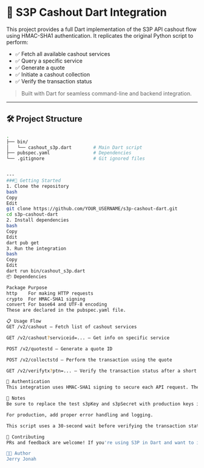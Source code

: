 
# 💸 S3P Cashout Dart Integration

This project provides a full Dart implementation of the S3P API cashout flow using HMAC-SHA1 authentication. It replicates the original Python script to perform:

- ✅ Fetch all available cashout services
- ✅ Query a specific service
- ✅ Generate a quote
- ✅ Initiate a cashout collection
- ✅ Verify the transaction status

> Built with Dart for seamless command-line and backend integration.

---

## 🛠 Project Structure

```bash
.
├── bin/
│   └── cashout_s3p.dart        # Main Dart script
├── pubspec.yaml                # Dependencies
└── .gitignore                  # Git ignored files


---
###🚀 Getting Started
1. Clone the repository
bash
Copy
Edit
git clone https://github.com/YOUR_USERNAME/s3p-cashout-dart.git
cd s3p-cashout-dart
2. Install dependencies
bash
Copy
Edit
dart pub get
3. Run the integration
bash
Copy
Edit
dart run bin/cashout_s3p.dart
📦 Dependencies

Package	Purpose
http	For making HTTP requests
crypto	For HMAC-SHA1 signing
convert	For base64 and UTF-8 encoding
These are declared in the pubspec.yaml file.

📋 Usage Flow
GET /v2/cashout – Fetch list of cashout services

GET /v2/cashout?serviceid=... – Get info on specific service

POST /v2/quotestd – Generate a quote ID

POST /v2/collectstd – Perform the transaction using the quote

GET /v2/verifytx?ptn=... – Verify the transaction status after a short delay

🔐 Authentication
This integration uses HMAC-SHA1 signing to secure each API request. The base string construction and signature logic are built to match the original Python backend for exact compatibility with Smobilpay’s servers.

📣 Notes
Be sure to replace the test s3pKey and s3pSecret with production keys in secure environments.

For production, add proper error handling and logging.

This script uses a 30-second wait before verifying the transaction status (can be adjusted).

🤝 Contributing
PRs and feedback are welcome! If you're using S3P in Dart and want to improve this template, feel free to fork and extend it.

🧑‍💻 Author
Jerry Jonah
